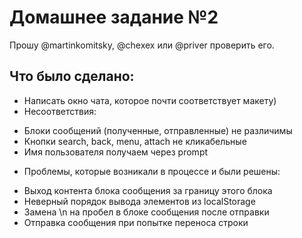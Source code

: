 # Домашнее задание №2
Прошу @martinkomitsky, @chexex или @priver проверить его.

## Что было сделано:
* Написать окно чата, которое почти соответствует макету)
* Несоответствия:
- Блоки сообщений (полученные, отправленные) не различимы
- Кнопки search, back, menu, attach не кликабельные
- Имя пользователя получаем через prompt

* Проблемы, которые возникали в процессе и были решены:
- Выход контента блока сообщения за границу этого блока
- Неверный порядок вывода элементов из localStorage
- Замена \n на пробел в блоке сообщения после отправки
- Отправка сообщения при попытке переноса строки
